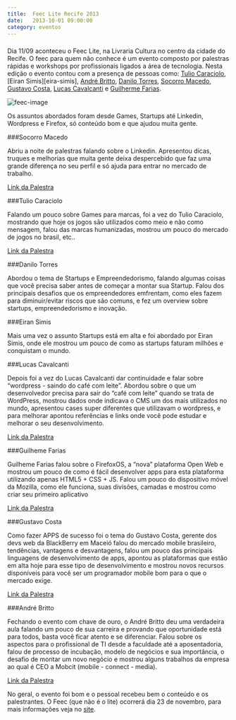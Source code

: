 ```yaml
---
title:  Feec Lite Recife 2013
date:   2013-10-01 09:00:00
category: eventos
---
```


<h3 id="internal-title-post" class="internal-title-post"></h3>

Dia 11/09 aconteceu o Feec Lite, na Livraria Cultura no centro da cidade do Recife. O feec para quem não conhece é um evento composto por palestras rápidas e workshops por profissionais ligados a área de tecnologia. Nesta edição o evento contou com a presença de pessoas como: [Tulio Caraciolo][tulio-caraciolo], [Eiran Simis][eira-simis], [André Britto][andre-britto], [Danilo Torres][danilo-torres], [Socorro Macedo][socorro-macedo], [Gustavo Costa][gustavo-costa], [Lucas Cavalcanti][lucas-cavalcanti] e [Guilherme Farias][guilherme-farias].

![feec-image](../images/feec-lite-2013.jpg "Imagem Feec")

Os assuntos abordados foram desde Games, Startups até Linkedin, Wordpress e Firefox, só conteúdo bom e que ajudou muita gente.

###Socorro Macedo

Abriu a noite de palestras falando sobre o Linkedin. Apresentou dicas, truques e melhorias que muita gente deixa despercebido que faz uma grande diferença no seu perfil e só ajuda para entrar no mercado de trabalho.

<a href="http://www.slideshare.net/lefil/o-que-voc-precisa-saber-sobre-o-linkedin-feecbr" class="link-palestra" title="Link da palestra">Link da Palestra</a>

###Tulio Caraciolo

Falando um pouco sobre Games para marcas, foi a vez do Tulio Caraciolo, mostrando que hoje os jogos são utilizados como meio e não como mensagem, falou das marcas humanizadas, mostrou um pouco do mercado de jogos no brasil, etc..

<a href="http://www.slideshare.net/tuliocaraciolo/games-for-brands-15min" class="link-palestra" title="Link da palestra">Link da Palestra</a>

###Danilo Torres

Abordou o tema de Startups e Empreendedorismo, falando algumas coisas que você precisa saber antes de começar a montar sua Startup. Falou dos principais desafios que os empreendedores emfrentam, como eles fazem para diminuir/evitar riscos que são comuns, e fez um overview sobre startups, empreendedorismo e inovação.

###Eiran Simis

Mais uma vez o assunto Startups está em alta e foi abordado por Eiran Simis, onde ele mostrou um pouco de como as startups faturam milhões e conquistam o mundo.


###Lucas Cavalcanti

Depois foi a vez do Lucas Cavalcanti dar continuidade e falar sobre “wordpress - saindo do café com leite”. Abordou sobre o que um desenvolvedor precisa para sair do “café com leite” quando se trata de WordPress, mostrou dados onde indicava o CMS um dos mais utilizados no mundo, apresentou cases super diferentes que utilizavam o wordpress, e para melhorar apontou referências e links onde você pode estudar e melhorar o seu desenvolvimento.

<a href="http://www.slideshare.net/lucascmelo/wordpress-saindo-do-cafe-com-leite" class="link-palestra" title="Link da palestra">Link da Palestra</a>

###Guilheme Farias

Guilheme Farias falou sobre o FirefoxOS, a “nova” plataforma Open Web e mostrou um pouco de como é fácil desenvolver apps para esta plataforma utilizando apenas HTML5 + CSS + JS. Falou um pouco do dispositivo móvel da Mozilla, como ele funciona, suas divisões, camadas e mostrou como criar seu primeiro aplicativo

<a href="http://www.slideshare.net/guiky/firefoxos-plataforma-open-web" class="link-palestra" title="Link da palestra">Link da Palestra</a>

###Gustavo Costa

Como fazer APPS de sucesso foi o tema do Gustavo Costa, gerente dos devs web da BlackBerry em Maceió falou do mercado mobile brasileiro, tendências, vantagens e desvantagens, falou um pouco das principais linguagens de desenvolvimento de apps, apontou as plataformas que estão em alta hoje para esse tipo de desenvolvimento e mostrou novos recursos disponíveis para você ser um programador mobile bom para o que o mercado exige.

<a href="http://www.slideshare.net/gustavocostaw/mobile-abra-a-cabea" class="link-palestra" title="Link da palestra">Link da Palestra</a>


###André Britto

Fechando o evento com chave de ouro, o André Britto deu uma verdadeira aula falando um pouco de sua carreira e provando que oportunidade está para todos, basta você ficar atento e se diferenciar. Falou sobre os aspectos para o profissional de TI desde a faculdade até a aposentadoria, falou de processo de incubação, modelo de negócios e sua importância, o desafio de montar um novo negócio e mostrou alguns trabalhos da empresa ao qual é CEO a Mobcit (mobile - connect - media).

<a href="http://prezi.com/rmxdkho0ijus/ti-por-um-cara-nao-ti/" class="link-palestra" title="Link da palestra">Link da Palestra</a>

No geral, o evento foi bom e o pessoal recebeu bem o conteúdo e os palestrantes. O Feec (que não é o lite) ocorrerá dia 23 de novembro, para mais informações veja no [site](http://www.feecbr.com.br/pt/ "Site Feec").


[tulio-caraciolo]: https://www.facebook.com/tulio.caraciolo
[eiran-simis]: https://www.facebook.com/eiran.simis
[andre-britto]: https://www.facebook.com/brittoandre25
[danilo-torres]: https://www.facebook.com/danilotf
[socorro-macedo]: https://www.facebook.com/socorro.macedo.16
[gustavo-costa]: https://www.facebook.com/GustavoCostaW
[lucas-cavalcanti]: https://www.facebook.com/lucas.cavalcantimeloqueiroz
[guilherme-farias]: https://www.facebook.com/Guiky
